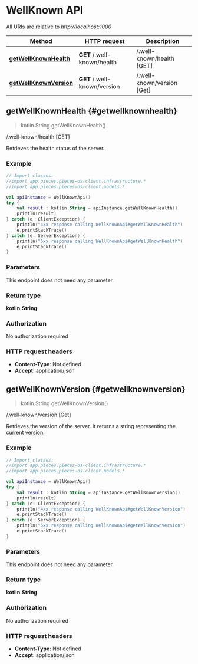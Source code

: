 # WellKnown API

All URIs are relative to *http://localhost:1000*

Method | HTTP request | Description
------------- | ------------- | -------------
[**getWellKnownHealth**](#getwellknownhealth) | **GET** /.well-known/health | /.well-known/health [GET]
[**getWellKnownVersion**](#getwellknownversion) | **GET** /.well-known/version | /.well-known/version [Get]


## **getWellKnownHealth** {#getwellknownhealth}
> kotlin.String getWellKnownHealth()

/.well-known/health [GET]

Retrieves the health status of the server.

### Example
```kotlin
// Import classes:
//import app.pieces.pieces-os-client.infrastructure.*
//import app.pieces.pieces-os-client.models.*

val apiInstance = WellKnownApi()
try {
    val result : kotlin.String = apiInstance.getWellKnownHealth()
    println(result)
} catch (e: ClientException) {
    println("4xx response calling WellKnownApi#getWellKnownHealth")
    e.printStackTrace()
} catch (e: ServerException) {
    println("5xx response calling WellKnownApi#getWellKnownHealth")
    e.printStackTrace()
}
```

### Parameters
This endpoint does not need any parameter.

### Return type

**kotlin.String**

### Authorization

No authorization required

### HTTP request headers

 - **Content-Type**: Not defined
 - **Accept**: application/json

## **getWellKnownVersion** {#getwellknownversion}
> kotlin.String getWellKnownVersion()

/.well-known/version [Get]

Retrieves the version of the server. It returns a string representing the current version.

### Example
```kotlin
// Import classes:
//import app.pieces.pieces-os-client.infrastructure.*
//import app.pieces.pieces-os-client.models.*

val apiInstance = WellKnownApi()
try {
    val result : kotlin.String = apiInstance.getWellKnownVersion()
    println(result)
} catch (e: ClientException) {
    println("4xx response calling WellKnownApi#getWellKnownVersion")
    e.printStackTrace()
} catch (e: ServerException) {
    println("5xx response calling WellKnownApi#getWellKnownVersion")
    e.printStackTrace()
}
```

### Parameters
This endpoint does not need any parameter.

### Return type

**kotlin.String**

### Authorization

No authorization required

### HTTP request headers

 - **Content-Type**: Not defined
 - **Accept**: application/json


